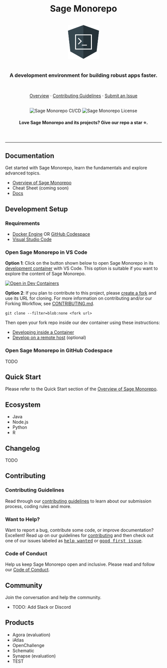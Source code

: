 <h1 align="center">Sage Monorepo</h1>

<p align="center">
  <br>
  <img src="docs/images/angular-cli-logo.png" alt="Angular CLI logo" width="100px" height="108px"/>
  <br><br>
  <h3 align="center">
    A development environment for building robust apps faster.
  </h3>
  <br>
</p>

<p align="center">
  <a href="https://docs.google.com/document/d/12oA-Uol_NsWUtC9LHlAlpcgZXXY9jkxFXqK2EMF96XM">Overview</a>
  ·
  <a href="CONTRIBUTING.md">Contributing Guidelines</a>
  ·
  <a href="https://github.com/Sage-Bionetworks/sage-monorepo/issues/new/choose">Submit an Issue</a>
  <br>
  <br>
</p>

<p align="center">
  <img src="https://img.shields.io/github/actions/workflow/status/Sage-Bionetworks/sage-monorepo/ci.yml?branch=main&color=007acc&labelColor=555555&logoColor=ffffff&style=for-the-badge&logo=github&label=CI/CD" alt="Sage Monorepo CI/CD" />
  <img src="https://img.shields.io/github/license/Sage-Bionetworks/sage-monorepo.svg?color=007acc&labelColor=555555&logoColor=ffffff&style=for-the-badge&logo=github)](https://github.com/Sage-Bionetworks/sage-monorepo/blob/main/LICENSE" alt="Sage Monorepo License" />
</p>

<p align="center">
  <h4 align="center">
    Love Sage Monorepo and its projects? Give our repo a star ⭐.
  </h4>
  <br>
</p>

---

## Documentation

Get started with Sage Monorepo, learn the fundamentals and explore advanced topics.

- [Overview of Sage Monorepo]
- Cheat Sheet (coming soon)
- [Docs](docs)

## Development Setup

### Requirements

- [Docker Engine] OR [GitHub Codespace]
- [Visual Studio Code]

### Open Sage Monorepo in VS Code

**Option 1**: Click on the button shown below to open Sage Monorepo in its [development container]
with VS Code. This option is suitable if you want to explore the content of Sage Monorepo.

[![Open in Dev Containers](https://img.shields.io/static/v1?label=Dev%20Containers&message=Open&color=blue&logo=visualstudiocode&style=for-the-badge)](https://vscode.dev/redirect?url=vscode://ms-vscode-remote.remote-containers/cloneInVolume?url=https://github.com/Sage-Bionetworks/sage-monorepo 'Open in VS Code Dev Containers')

**Option 2**: If you plan to contribute to this project, please [create a fork] and use its URL for
cloning. For more information on contributing and/or our Forking Workflow, see
[CONTRIBUTING.md](CONTRIBUTING.md).

```console
git clone --filter=blob:none <fork url>
```

Then open your fork repo inside our dev container using these instructions:

- [Developing inside a Container](./docs/devcontainer.md)
- [Develop on a remote host](./docs/develop-on-a-remote-host.md) (optional)

### Open Sage Monorepo in GitHub Codespace

TODO

## Quick Start

Please refer to the Quick Start section of the [Overview of Sage Monorepo].

## Ecosystem

- Java
- Node.js
- Python
- R

## Changelog

TODO

## Contributing

### Contributing Guidelines

Read through our [contributing guidelines][contributing] to learn about our submission process,
coding rules and more.

### Want to Help?

Want to report a bug, contribute some code, or improve documentation? Excellent! Read up on our
guidelines for [contributing][contributing] and then check out one of our issues labeled as
<kbd>[help wanted](https://github.com/Sage-Bionetworks/sage-monorepo/labels/help%20wanted)</kbd> or
<kbd>[good first
issue](https://github.com/Sage-Bionetworks/sage-monorepo/labels/good%20first%20issue)</kbd>.

### Code of Conduct

Help us keep Sage Monorepo open and inclusive. Please read and follow our [Code of Conduct].

## Community

Join the conversation and help the community.

- TODO: Add Slack or Discord

## Products

- Agora (evaluation)
- iAtlas
- OpenChallenge
- Schematic
- Synapse (evaluation)
- TEST

<!-- Links -->

[docker engine]: https://docs.docker.com/get-docker/
[visual studio code]: https://code.visualstudio.com/
[apache license 2.0]: https://github.com/Sage-Bionetworks/sage-monorepo/blob/main/LICENSE.txt
[GitHub Codespace]: https://github.com/features/codespaces
[Overview of Sage Monorepo]: https://docs.google.com/document/d/12oA-Uol_NsWUtC9LHlAlpcgZXXY9jkxFXqK2EMF96XM
[Code of Conduct]: CODE_OF_CONDUCT.md
[contributing]: CONTRIBUTING.md
[development container]: https://containers.dev/
[create a fork]: https://github.com/Sage-Bionetworks/sage-monorepo/fork

